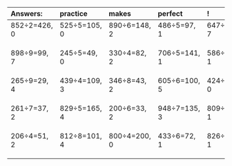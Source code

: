 | Answers: | practice | makes | perfect | ! |
| :--- | :--- | :--- | :--- | :--- |
| 852÷2=426, 0 | 525÷5=105, 0 | 890÷6=148, 2 | 486÷5=97, 1 | 647÷8=80, 7 | 
|   |   |   |   |   | 
|   |   |   |   |   | 
|   |   |   |   |   | 
| 898÷9=99, 7 | 245÷5=49, 0 | 330÷4=82, 2 | 706÷5=141, 1 | 586÷5=117, 1 | 
|   |   |   |   |   | 
|   |   |   |   |   | 
|   |   |   |   |   | 
| 265÷9=29, 4 | 439÷4=109, 3 | 346÷8=43, 2 | 605÷6=100, 5 | 424÷2=212, 0 | 
|   |   |   |   |   | 
|   |   |   |   |   | 
|   |   |   |   |   | 
| 261÷7=37, 2 | 829÷5=165, 4 | 200÷6=33, 2 | 948÷7=135, 3 | 809÷2=404, 1 | 
|   |   |   |   |   | 
|   |   |   |   |   | 
|   |   |   |   |   | 
| 206÷4=51, 2 | 812÷8=101, 4 | 800÷4=200, 0 | 433÷6=72, 1 | 826÷5=165, 1 | 
|   |   |   |   |   | 
|   |   |   |   |   | 
|   |   |   |   |   | 
